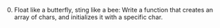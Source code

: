 0. Float like a butterfly, sting like a bee: Write a function that creates an array of chars, and initializes it with a specific char.
